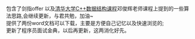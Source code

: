 ﻿包含了剑指offer 以及[清华大学C++数据结构课程](https://www.bilibili.com/video/BV1db411L71m?from=search&seid=8130574363423690060)邓俊辉老师课程上提到的一些算法思路,会继续更新，与君共勉，加油~  
提供了两份word文档可以下载，主要是方便自己记忆以及快速浏览的;  
更新了程序员面试金典，以后再更新，这两消化好先。
